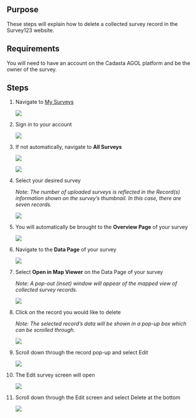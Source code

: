 ## Purpose

These steps will explain how to delete a collected survey record in the Survey123 website.

## Requirements
You will need to have an account on the Cadasta AGOL platform and be the owner of the survey.





## Steps



1.	Navigate to [My Surveys](http://www.survey123.arcgis.com/)

    ![](imgs/image12.jpg)
	
2. Sign in to your account

    ![](imgs/image3.jpg)
 
3. If not automatically, navigate to **All Surveys**

    ![](imgs/image10.jpg)

    ![](imgs/image5.jpg)

4. Select your desired survey
 
    *Note: The number of uploaded surveys is reflected in the Record(s) information shown on the survey’s thumbnail. In this case, there are seven records.*
 
    ![](imgs/image8.jpg)
 
5. You will automatically be brought to the **Overview Page** of your survey

    ![](imgs/image1.jpg)

6. Navigate to the **Data Page** of your survey

    ![](imgs/image9.jpg)

7. Select **Open in Map Viewer** on the Data Page of your survey

    *Note: A pop-out (inset) window will appear of the mapped view of collected survey records.*

    ![](imgs/image4.jpg)
 
8.  Click on the record you would like to delete
 
    *Note: The selected record’s data will be shown in a pop-up box which can be scrolled through.*

    ![](imgs/image2.jpg)

9.  Scroll down through the record pop-up and select Edit

    ![](imgs/image7.jpg)

10. The Edit survey screen will open
 
    ![](imgs/image11.jpg)

11. Scroll down through the Edit screen and select Delete at the bottom
  
    ![](imgs/image6.jpg)


